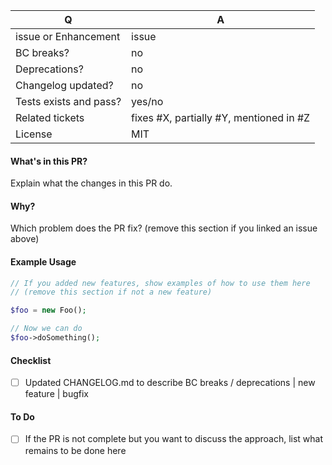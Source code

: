 | Q                         | A
| ------------------------- | ---
| issue or Enhancement      | issue|Enhancement
| BC breaks?                | no|yes
| Deprecations?             | no|yes
| Changelog updated?        | no|yes
| Tests exists and pass?    | yes/no
| Related tickets           | fixes #X, partially #Y, mentioned in #Z
| License                   | MIT


#### What's in this PR?

Explain what the changes in this PR do.


#### Why?

Which problem does the PR fix? (remove this section if you linked an issue above)


#### Example Usage

``` php
// If you added new features, show examples of how to use them here
// (remove this section if not a new feature)

$foo = new Foo();

// Now we can do
$foo->doSomething();
```


#### Checklist

- [ ] Updated CHANGELOG.md to describe BC breaks / deprecations | new feature | bugfix


#### To Do

- [ ] If the PR is not complete but you want to discuss the approach, list what remains to be done here
